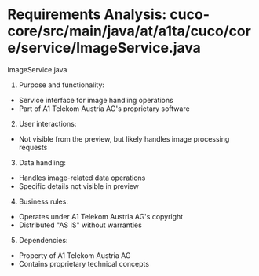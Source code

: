 # Requirements Analysis: cuco-core/src/main/java/at/a1ta/cuco/core/service/ImageService.java

ImageService.java

1. Purpose and functionality:
- Service interface for image handling operations
- Part of A1 Telekom Austria AG's proprietary software

2. User interactions:
- Not visible from the preview, but likely handles image processing requests

3. Data handling:
- Handles image-related data operations
- Specific details not visible in preview

4. Business rules:
- Operates under A1 Telekom Austria AG's copyright
- Distributed "AS IS" without warranties

5. Dependencies:
- Property of A1 Telekom Austria AG
- Contains proprietary technical concepts
